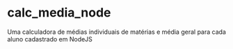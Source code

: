 # calc_media_node
Uma calculadora de médias individuais de matérias e média geral para cada aluno cadastrado em NodeJS

